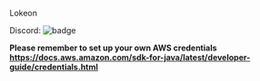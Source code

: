 Lokeon

Discord: ![badge](https://img.shields.io/discord/285366651312930817)

**Please remember to set up your own AWS credentials https://docs.aws.amazon.com/sdk-for-java/latest/developer-guide/credentials.html**